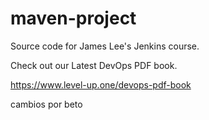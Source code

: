 # maven-project
Source code for James Lee's Jenkins course.

Check out our Latest DevOps PDF book.

https://www.level-up.one/devops-pdf-book

cambios por beto
